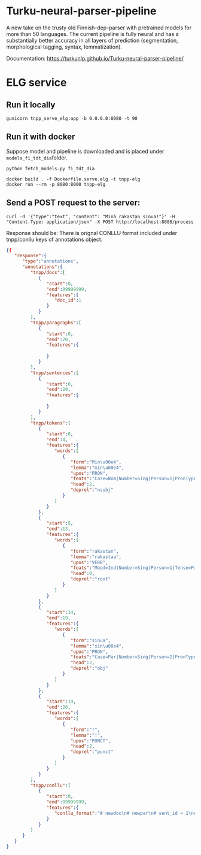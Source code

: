 # Turku-neural-parser-pipeline
A new take on the trusty old Finnish-dep-parser with pretrained models for more than 50 languages. The current pipeline is fully neural and has a substantially better accuracy in all layers of prediction (segmentation, morphological tagging, syntax, lemmatization).


Documentation: https://turkunlp.github.io/Turku-neural-parser-pipeline/

# ELG service
## Run it locally
```shell
gunicorn tnpp_serve_elg:app -b 0.0.0.0:8080 -t 90
```
## Run it with docker
Suppose model and pipeline is downloaded and is placed under `models_fi_tdt_dia`folder.
```shell
python fetch_models.py fi_tdt_dia
```
```shell
docker build . -f Dockerfile.serve.elg -t tnpp-elg
docker run --rm -p 8080:8000 tnpp-elg
```
## Send a POST request to the server:
```shell
curl -d '{"type":"text", "content": "Minä rakastan sinua!"}' -H "Content-Type: application/json" -X POST http://localhost:8080/process
```
Response should be:
There is orignal CONLLU format included under tnpp/conllu keys of annotations object.
```json
{{
   "response":{
      "type":"annotations",
      "annotations":{
         "tnpp/docs":[
            {
               "start":0,
               "end":99999999,
               "features":{
                  "doc_id":1
               }
            }
         ],
         "tnpp/paragraphs":[
            {
               "start":0,
               "end":20,
               "features":{
                  
               }
            }
         ],
         "tnpp/sentences":[
            {
               "start":0,
               "end":20,
               "features":{
                  
               }
            }
         ],
         "tnpp/tokens":[
            {
               "start":0,
               "end":4,
               "features":{
                  "words":[
                     {
                        "form":"Min\u00e4",
                        "lemma":"min\u00e4",
                        "upos":"PRON",
                        "feats":"Case=Nom|Number=Sing|Person=1|PronType=Prs",
                        "head":2,
                        "deprel":"nsubj"
                     }
                  ]
               }
            },
            {
               "start":5,
               "end":13,
               "features":{
                  "words":[
                     {
                        "form":"rakastan",
                        "lemma":"rakastaa",
                        "upos":"VERB",
                        "feats":"Mood=Ind|Number=Sing|Person=1|Tense=Pres|VerbForm=Fin|Voice=Act",
                        "head":0,
                        "deprel":"root"
                     }
                  ]
               }
            },
            {
               "start":14,
               "end":19,
               "features":{
                  "words":[
                     {
                        "form":"sinua",
                        "lemma":"sin\u00e4",
                        "upos":"PRON",
                        "feats":"Case=Par|Number=Sing|Person=2|PronType=Prs",
                        "head":2,
                        "deprel":"obj"
                     }
                  ]
               }
            },
            {
               "start":19,
               "end":20,
               "features":{
                  "words":[
                     {
                        "form":"!",
                        "lemma":"!",
                        "upos":"PUNCT",
                        "head":2,
                        "deprel":"punct"
                     }
                  ]
               }
            }
         ],
         "tnpp/conllu":[
            {
               "start":0,
               "end":99999999,
               "features":{
                  "conllu_format":"# newdoc\n# newpar\n# sent_id = 1\n# text = Min\u00e4 rakastan sinua!\n1\tMin\u00e4\tmin\u00e4\tPRON\t_\tCase=Nom|Number=Sing|Person=1|PronType=Prs\t2\tnsubj\t_\t_\n2\trakastan\trakastaa\tVERB\t_\tMood=Ind|Number=Sing|Person=1|Tense=Pres|VerbForm=Fin|Voice=Act\t0\troot\t_\t_\n3\tsinua\tsin\u00e4\tPRON\t_\tCase=Par|Number=Sing|Person=2|PronType=Prs\t2\tobj\t_\tSpaceAfter=No\n4\t!\t!\tPUNCT\t_\t_\t2\tpunct\t_\tSpacesAfter=\\n\n\n"
               }
            }
         ]
      }
   }
}
````



